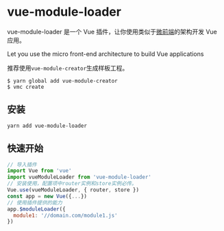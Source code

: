 # vue-module-loader

vue-module-loader 是一个 Vue 插件，让你使用类似于[微前端](https://www.thoughtworks.com/radar/techniques/micro-frontends)的架构开发 Vue 应用。

Let you use the micro front-end architecture to build Vue applications

推荐使用`vue-module-creator`生成样板工程。

```
$ yarn global add vue-module-creator
$ vmc create
```

## 安装

```
yarn add vue-module-loader
```

## 快速开始

```javascript
// 导入插件
import Vue from 'vue'
import vueModuleLoader from 'vue-module-loader'
// 安装使用，配置项中router实例和store实例必传。
Vue.use(vueModuleLoader, { router, store })
const app = new Vue({...})
// 使用插件提供的能力
app.$moduleLoader({
  module1: '//domain.com/module1.js'
})
```
